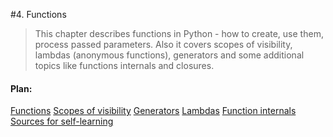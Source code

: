 #4. Functions

> This chapter describes functions in Python - how to create, use them, process passed parameters. Also it covers scopes of visibility, lambdas (anonymous functions), generators and some additional topics like functions internals and closures.

#### Plan:

[Functions](/ch04-functions/s01-functions.md)
[Scopes of visibility](/ch04-functions/s02-scopes-of-visibility.md)
[Generators](/ch04-functions/s03-generators.md)
[Lambdas](/ch04-functions/s04-lambdas.md)
[Function internals](/ch04-functions/s05-function-internals.md)
[Sources for self-learning](/ch04-functions/s06-sources-for-self-learning.md)
    